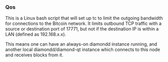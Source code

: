 ### Qos ###

This is a Linux bash script that will set up tc to limit the outgoing bandwidth for connections to the Bitcoin network. It limits outbound TCP traffic with a source or destination port of 17771, but not if the destination IP is within a LAN (defined as 192.168.x.x).

This means one can have an always-on diamondd instance running, and another local diamondd/diamond-qt instance which connects to this node and receives blocks from it.
